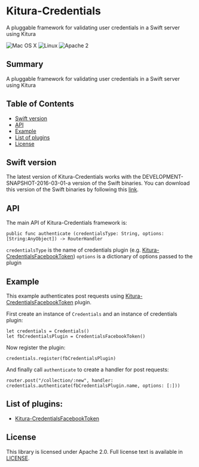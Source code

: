 # Kitura-Credentials
A pluggable framework for validating user credentials in a Swift server using Kitura

![Mac OS X](https://img.shields.io/badge/os-Mac%20OS%20X-green.svg?style=flat)
![Linux](https://img.shields.io/badge/os-linux-green.svg?style=flat)
![Apache 2](https://img.shields.io/badge/license-Apache2-blue.svg?style=flat)

## Summary
A pluggable framework for validating user credentials in a Swift server using Kitura


## Table of Contents
* [Swift version](#swift-version)
* [API](#api)
* [Example](#example)
* [List of plugins](#list-of-plugins)
* [License](#license)

## Swift version
The latest version of Kitura-Credentials works with the DEVELOPMENT-SNAPSHOT-2016-03-01-a version of the Swift binaries. You can download this version of the Swift binaries by following this [link](https://swift.org/download/).

## API

The main API of Kitura-Credentials framework is:

```
public func authenticate (credentialsType: String, options: [String:AnyObject]) -> RouterHandler
```

`credentialsType` is the name of credentials plugin (e.g. [Kitura-CredentialsFacebookToken](https://github.com/IBM-Swift/Kitura-CredentialsFacebookToken))
`options` is a dictionary of options passed to the plugin


## Example

This example authenticates post requests using [Kitura-CredentialsFacebookToken](https://github.com/IBM-Swift/Kitura-CredentialsFacebookToken) plugin.

First create an instance of `Credentials` and an instance of credentials plugin:

```
let credentials = Credentials()
let fbCredentialsPlugin = CredentialsFacebookToken()
```
Now register the plugin:
```
credentials.register(fbCredentialsPlugin)
```

And finally call `authenticate` to create a handler for post requests:

```
router.post("/collection/:new", handler: credentials.authenticate(fbCredentialsPlugin.name, options: [:]))
```

## List of plugins:
* [Kitura-CredentialsFacebookToken](https://github.com/IBM-Swift/Kitura-CredentialsFacebookToken)

## License
This library is licensed under Apache 2.0. Full license text is available in [LICENSE](LICENSE.txt).
